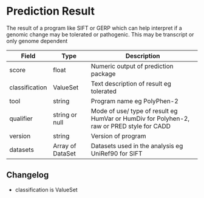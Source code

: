 # Prediction Result

The result of a program like SIFT or GERP which can help interpret if a genomic change may be tolerated or pathogenic. This may be transcript or only genome dependent

| Field             | Type            | Description
|-------------------|-----------------|---------------------
|score              | float           | Numeric output of prediction package
| classification    | ValueSet  | Text description of result eg tolerated
| tool              | string          | Program name eg PolyPhen-2
| qualifier         | string or null  | Mode of use/ type of result eg HumVar or HumDiv for Polyhen-2, raw or PRED style for CADD
| version           | string          | Version of program
| datasets          | Array of DataSet| Datasets used in the analysis eg UniRef90 for SIFT


## Changelog
* classification is ValueSet








